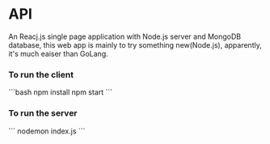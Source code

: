 <h1>API</h1>

An Reacj.js single page application with Node.js server and MongoDB database, this web app is mainly to try something new(Node.js),
apparently, it's much eaiser than GoLang.


<h3>To run the client</h3>
```bash
npm install
npm start
```

<h3>To run the server</h3>
```
nodemon index.js
```
